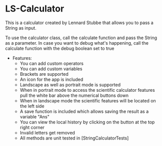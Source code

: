 # LS-Calculator

This is a calculator created by Lennard Stubbe that allows you to pass a String as input.

To use the calculator class, call the calculate function and pass the String as a parameter.
In case you want to debug what's happening, call the calculate function with the debug boolean set to true
 
- Features:
  - You can add custom operators
  - You can add custom variables
  - Brackets are supported
  - An icon for the app is included
  - Landscape as well as portrait mode is supported
  - When in portrait mode to access the scientific calculator features
      pull the white bar above the numerical buttons down
  - When in landscape mode the scientific features will be located on the left side
  - A save function is included which allows saving the result as a variable "Ans"
  - You can view the local history by clicking on the button at the top right corner
  - Invalid letters get removed
  - All methods are unit tested in [StringCalculatorTests]
